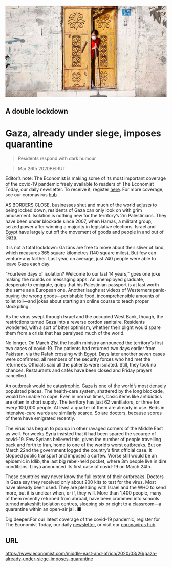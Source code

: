 ![](./images/20200328_MAP003_0.jpg)

## A double lockdown

# Gaza, already under siege, imposes quarantine

> Residents respond with dark humour

> Mar 26th 2020BEIRUT

Editor’s note: The Economist is making some of its most important coverage of the covid-19 pandemic freely available to readers of The Economist Today, our daily newsletter. To receive it, register [here](https://www.economist.com//newslettersignup). For more coverage, see our coronavirus [hub](https://www.economist.com//coronavirus)

AS BORDERS CLOSE, businesses shut and much of the world adjusts to being locked down, residents of Gaza can only look on with grim amusement. Isolation is nothing new for the territory’s 2m Palestinians. They have been under blockade since 2007, when Hamas, a militant group, seized power after winning a majority in legislative elections. Israel and Egypt have largely cut off the movement of goods and people in and out of Gaza.

It is not a total lockdown: Gazans are free to move about their sliver of land, which measures 365 square kilometres (140 square miles). But few can venture any farther. Last year, on average, just 740 people were able to leave Gaza each day.

“Fourteen days of isolation? Welcome to our last 14 years,” goes one joke making the rounds on messaging apps. An unemployed graduate, desperate to emigrate, quips that his Palestinian passport is at last worth the same as a European one. Another laughs at videos of Westerners panic-buying the wrong goods—perishable food, incomprehensible amounts of toilet roll—and jokes about starting an online course to teach proper stockpiling.

As the virus swept through Israel and the occupied West Bank, though, the restrictions turned Gaza into a reverse cordon sanitaire. Residents wondered, with a sort of bitter optimism, whether their plight would spare them from a crisis that has paralysed much of the world.

No longer. On March 21st the health ministry announced the territory’s first two cases of covid-19. The patients had returned two days earlier from Pakistan, via the Rafah crossing with Egypt. Days later another seven cases were confirmed, all members of the security forces who had met the returnees. Officials said all the patients were isolated. Still, they took no chances. Restaurants and cafés have been closed and Friday prayers cancelled.

An outbreak would be catastrophic. Gaza is one of the world’s most densely populated places. The health-care system, shattered by the long blockade, would be unable to cope. Even in normal times, basic items like antibiotics are often in short supply. The territory has just 62 ventilators, or three for every 100,000 people. At least a quarter of them are already in use. Beds in intensive-care wards are similarly scarce. So are doctors, because scores of them have emigrated recently.

The virus has begun to pop up in other ravaged corners of the Middle East as well. For weeks Syria insisted that it had been spared the scourge of covid-19. Few Syrians believed this, given the number of people travelling back and forth to Iran, home to one of the world’s worst outbreaks. But on March 22nd the government logged the country’s first official case. It stopped public transport and imposed a curfew. Worse still would be an epidemic in Idlib, the last big rebel-held pocket, where 3m people live in dire conditions. Libya announced its first case of covid-19 on March 24th.

These countries may never know the full extent of their outbreaks. Doctors in Gaza say they received only about 200 kits to test for the virus. Most have already been used. They are pleading with Israel and the WHO to send more, but it is unclear when, or if, they will. More than 1,400 people, many of them recently returned from abroad, have been crammed into schools turned makeshift isolation centres, sleeping six or eight to a classroom—a quarantine within an open-air jail. ■

Dig deeper:For our latest coverage of the covid-19 pandemic, register for The Economist Today, our daily [newsletter](https://www.economist.com//newslettersignup), or visit our [coronavirus hub](https://www.economist.com//coronavirus)

## URL

https://www.economist.com/middle-east-and-africa/2020/03/26/gaza-already-under-siege-imposes-quarantine
